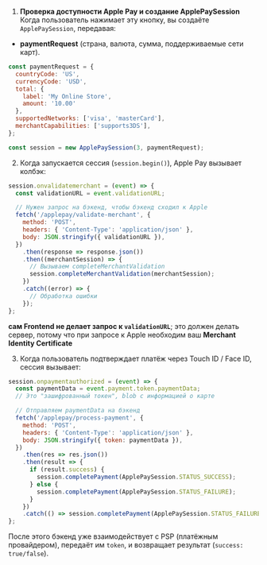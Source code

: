 
1. **Проверка доступности Apple Pay и создание ApplePaySession**
Когда пользователь нажимает эту кнопку, вы создаёте `ApplePaySession`, передавая:
- **paymentRequest** (страна, валюта, сумма, поддерживаемые сети карт).
```js
const paymentRequest = {
  countryCode: 'US',
  currencyCode: 'USD',
  total: {
    label: 'My Online Store',
    amount: '10.00'
  },
  supportedNetworks: ['visa', 'masterCard'],
  merchantCapabilities: ['supports3DS'],
};

const session = new ApplePaySession(3, paymentRequest);
```

2. Когда запускается сессия (`session.begin()`), Apple Pay вызывает колбэк:
```js
session.onvalidatemerchant = (event) => {
  const validationURL = event.validationURL;

  // Нужен запрос на бэкенд, чтобы бэкенд сходил к Apple
  fetch('/applepay/validate-merchant', {
    method: 'POST',
    headers: { 'Content-Type': 'application/json' },
    body: JSON.stringify({ validationURL }),
  })
    .then(response => response.json())
    .then((merchantSession) => {
      // Вызываем completeMerchantValidation
      session.completeMerchantValidation(merchantSession);
    })
    .catch((error) => {
      // Обработка ошибки
    });
};
```
**сам Frontend не делает запрос к `validationURL`**; это должен делать сервер, потому что при запросе к Apple необходим ваш **Merchant Identity Certificate**

3. Когда пользователь подтверждает платёж через Touch ID / Face ID, сессия вызывает:
```js
session.onpaymentauthorized = (event) => {
  const paymentData = event.payment.token.paymentData;
  // Это "зашифрованный токен", blob с информацией о карте

  // Отправляем paymentData на бэкенд
  fetch('/applepay/process-payment', {
    method: 'POST',
    headers: { 'Content-Type': 'application/json' },
    body: JSON.stringify({ token: paymentData }),
  })
    .then(res => res.json())
    .then(result => {
      if (result.success) {
        session.completePayment(ApplePaySession.STATUS_SUCCESS);
      } else {
        session.completePayment(ApplePaySession.STATUS_FAILURE);
      }
    })
    .catch(() => session.completePayment(ApplePaySession.STATUS_FAILURE));
};
```
После этого бэкенд уже взаимодействует с PSP (платёжным провайдером), передаёт им `token`, и возвращает результат (`success: true/false`).
